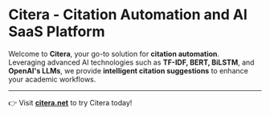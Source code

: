 # Citera - Citation Automation and AI SaaS Platform

Welcome to **Citera**, your go-to solution for **citation automation**.  
Leveraging advanced AI technologies such as **TF-IDF, BERT, BiLSTM**, and **OpenAI's LLMs**, we provide **intelligent citation suggestions** to enhance your academic workflows.

---
👉 Visit **[citera.net](https://citera.net)** to try Citera today!  
